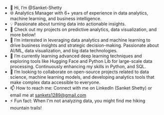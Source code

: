 - 👋 Hi, I’m @Sanket-Shetty
- 🌐 Analytics Manager with 6+ years of experience in data analytics, machine learning, and business intelligence.
- 💡 Passionate about turning data into actionable insights.
- 🔭 Check out my projects on predictive analytics, data visualization, and more below!
- 👀 I’m interested in leveraging data analytics and machine learning to drive business insights and strategic decision-making. Passionate about AI/ML, data visualization, and big data technologies.
- 🌱 I’m currently learning advanced deep learning techniques and exploring tools like Hugging Face and Python Lib for large-scale data processing. Continuously enhancing my skills in Python, and SQL.
- 💞️ I’m looking to collaborate on open-source projects related to data science, machine learning models, and developing analytics tools that make complex data accessible to everyone.
- 📫 How to reach me: Connect with me on LinkedIn (Sanket Shetty) or email me at sankets1289@gmail.com
- ⚡ Fun fact: When I'm not analyzing data, you might find me hiking mountain trails!

<!---
Sanket-Shetty/Sanket-Shetty is a ✨ special ✨ repository because its `README.md` (this file) appears on your GitHub profile.
You can click the Preview link to take a look at your changes.
--->
